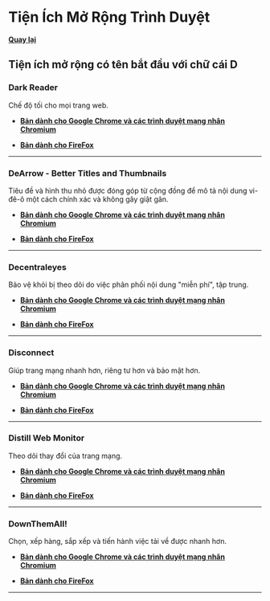 # Tiện Ích Mở Rộng Trình Duyệt

**[Quay lại](https://khangshirokuma.github.io/TienIchMoRongTrinhDuyet/)**

## Tiện ích mở rộng có tên bắt đầu với chữ cái D

### Dark Reader

Chế độ tối cho mọi trang web.

- **[Bản dành cho Google Chrome và các trình duyệt mạng nhân Chromium](https://chromewebstore.google.com/detail/dark-reader/eimadpbcbfnmbkopoojfekhnkhdbieeh?hl=vi)**

- **[Bản dành cho FireFox](https://addons.mozilla.org/vi/firefox/addon/darkreader/)**

---
### DeArrow - Better Titles and Thumbnails

Tiêu đề và hình thu nhỏ được đóng góp từ cộng đồng để mô tả nội dung vi-đê-ô một cách chính xác và không gây giật gân.

- **[Bản dành cho Google Chrome và các trình duyệt mạng nhân Chromium](https://chromewebstore.google.com/detail/dearrow-ti%C3%AAu-%C4%91%E1%BB%81-v%C3%A0-h%C3%ACnh-t/enamippconapkdmgfgjchkhakpfinmaj?hl=vi)**

- **[Bản dành cho FireFox](https://addons.mozilla.org/vi/firefox/addon/dearrow/)**

---
### Decentraleyes

Bảo vệ khỏi bị theo dõi do việc phân phối nội dung "miễn phí", tập trung.

- **[Bản dành cho Google Chrome và các trình duyệt mạng nhân Chromium](https://chromewebstore.google.com/detail/decentraleyes/ldpochfccmkkmhdbclfhpagapcfdljkj?hl=vi)**

- **[Bản dành cho FireFox](https://addons.mozilla.org/vi/firefox/addon/decentraleyes/)**

---
### Disconnect

Giúp trang mạng nhanh hơn, riêng tư hơn và bảo mật hơn.

- **[Bản dành cho Google Chrome và các trình duyệt mạng nhân Chromium](https://chromewebstore.google.com/detail/disconnect/jeoacafpbcihiomhlakheieifhpjdfeo?hl=vi)**

- **[Bản dành cho FireFox](https://addons.mozilla.org/vi/firefox/addon/disconnect/)**

---
### Distill Web Monitor

Theo dõi thay đổi của trang mạng.

- **[Bản dành cho Google Chrome và các trình duyệt mạng nhân Chromium](https://chromewebstore.google.com/detail/distill-web-monitor/inlikjemeeknofckkjolnjbpehgadgge?hl=vi)**

- **[Bản dành cho FireFox](https://addons.mozilla.org/vi/firefox/addon/distill-web-monitor-ff/)**

---
### DownThemAll!

Chọn, xếp hàng, sắp xếp và tiến hành việc tải về được nhanh hơn.

- **[Bản dành cho Google Chrome và các trình duyệt mạng nhân Chromium](https://chromewebstore.google.com/detail/downthemall/nljkibfhlpcnanjgbnlnbjecgicbjkge?hl=vi)**

- **[Bản dành cho FireFox](https://addons.mozilla.org/vi/firefox/addon/downthemall/)**

---
